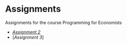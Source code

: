 # Assignments
Assignments for the course Programming for Economists
  * [*Assignment 2*](https://github.com/u220869/Assignments/blob/master/assignment2%20(1).ipynb)
  * [*Assignment 3*]
